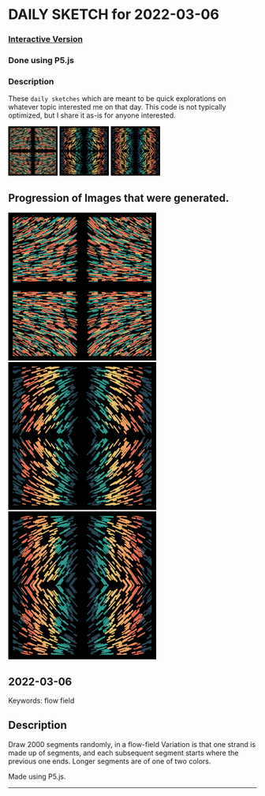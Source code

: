# DAILY SKETCH for 2022-03-06

### [Interactive Version](https://ram-n.github.io/generative_art/daily_sketches/2022/2022-03-06) 
 ### Done using P5.js

### Description

These `daily sketches` which are meant to be quick explorations     on whatever topic interested me on that day. This code is not typically optimized, but I share it as-is     for anyone interested.

<img src = 'images/keep_2022-03-06-20-16-22.png' width = '100'> <img src = 'images/keep_2022-03-06-20-24-01.png' width = '100'> <img src = 'images/keep_2022-03-06-20-24-37.png' width = '100'> 

## Progression of Images that were generated.

<img src = 'images/keep_2022-03-06-20-16-22.png' width = '300'> 
<img src = 'images/keep_2022-03-06-20-24-01.png' width = '300'> 
<img src = 'images/keep_2022-03-06-20-24-37.png' width = '300'> 




## 2022-03-06
Keywords: flow field
 

## Description 

 Draw 2000 segments randomly, in a flow-field
 Variation is that one strand is made up of segments, and each subsequent
 segment starts where the previous one ends. Longer segments are of one of two colors.
 

Made using P5.js. 

-----

